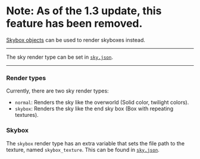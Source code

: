 # Note: As of the 1.3 update, this feature has been removed.

[Skybox objects](https://github.com/fishcute/Celestial/wiki/Skybox-Objects) can be used to render skyboxes instead.

***

The sky render type can be set in [`sky.json`](https://github.com/fishcute/Celestial/wiki/JSON-Files#skyjson).

***

### Render types
Currently, there are two sky render types:
- `normal`: Renders the sky like the overworld (Solid color, twilight colors).
- `skybox`: Renders the sky like the end sky box (Box with repeating textures).
### Skybox
The `skybox` render type has an extra variable that sets the file path to the texture, named `skybox_texture`. This can be found in [`sky.json`](https://github.com/fishcute/Celestial/wiki/JSON-Files#skyjson).

